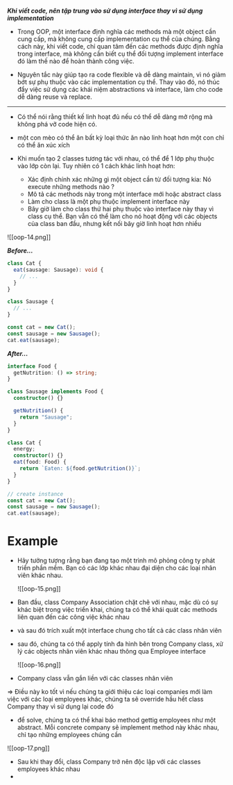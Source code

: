 
***Khi viết code, nên tập trung vào sử dụng interface thay vì sử dụng implementation***

- Trong OOP, một interface định nghĩa các methods mà một object cần cung cấp, mà không cung cấp implementation cụ thể của chúng. Bằng cách này, khi viết code, chỉ quan tâm đến các methods được định nghĩa trong interface, mà không cần biết cụ thể đối tượng implement interface đó làm thế nào để hoàn thành công việc.

- Nguyên tắc này giúp tạo ra code flexible và dễ dàng maintain, vì nó giảm bớt sự phụ thuộc vào các implementation cụ thể. Thay vào đó, nó thúc đẩy việc sử dụng các khái niệm abstractions và interface, làm cho code dễ dàng reuse và replace.

---

- Có thể nói rằng thiết kế linh hoạt đủ nếu có thể dễ dàng mở rộng mà không phá vỡ code hiện có.

- một con mèo có thể ăn bất kỳ loại thức ăn nào linh hoạt hơn một con chỉ có thể ăn xúc xích

- Khi muốn tạo 2 classes tương tác với nhau, có thể để 1 lớp phụ thuộc vào lớp còn lại. Tuy nhiên có 1 cách khác linh hoạt hơn:

	+ Xác định chính xác những gì một object cần từ đối tượng kia: Nó execute những methods nào ?
	+ Mô tả các methods này trong một interface mới hoặc abstract class
	+ Làm cho class là một phụ thuộc implement interface này
	+ Bây giờ làm cho class thứ hai phụ thuộc vào interface này thay vì class cụ thể. Bạn vẫn có thể làm cho nó hoạt động với các objects của class ban đầu, nhưng kết nối bây giờ linh hoạt hơn nhiều
	

![[oop-14.png]]


***Before...***
```ts
class Cat {
  eat(sausage: Sausage): void {
    // ...
  }
}

class Sausage {
  // ...
}

const cat = new Cat();
const sausage = new Sausage();
cat.eat(sausage);

```
	

***After...***

```ts
interface Food {
  getNutrition: () => string;
}

class Sausage implements Food {
  constructor() {}

  getNutrition() {
    return "Sausage";
  }
}

class Cat {
  energy;
  constructor() {}
  eat(food: Food) {
    return `Eaten: ${food.getNutrition()}`;
  }
}

// create instance
const cat = new Cat();
const sausage = new Sausage();
cat.eat(sausage);

```

	
# Example

- Hãy tưởng tượng rằng bạn đang tạo một trình mô phỏng công ty phát triển phần mềm. Bạn có các lớp khác nhau đại diện cho các loại nhân viên khác nhau.

	![[oop-15.png]]
	

- Ban đầu, class Company Association chặt chẽ với nhau, mặc dù có sự khác biệt trong việc triển khai, chúng ta có thể khái quát các methods liên quan đến các công việc khác nhau

- và sau đó trích xuất một interface chung cho tất cả các class nhân viên

- sau đó, chúng ta có thể apply tính đa hình bên trong Company class, xử lý các objects nhân viên khác nhau thông qua Employee interface
	
	![[oop-16.png]]
	
	
- Company class vẫn gắn liền với các classes nhân viên

=> Điều này ko tốt vì nếu chúng ta giới thiệu các loại companies mới làm việc với các loại employees khác, chúng ta sẽ override hầu hết class Company thay vì sử dụng lại code đó

- để solve, chúng ta có thể khai báo method gettig employees như một abstract. Mỗi concrete company sẽ implement method này khác nhau, chỉ tạo những employees chúng cần

![[oop-17.png]]
	

- Sau khi thay đổi, class Company trở nên độc lập với các classes employees khác nhau
- 
	
	

